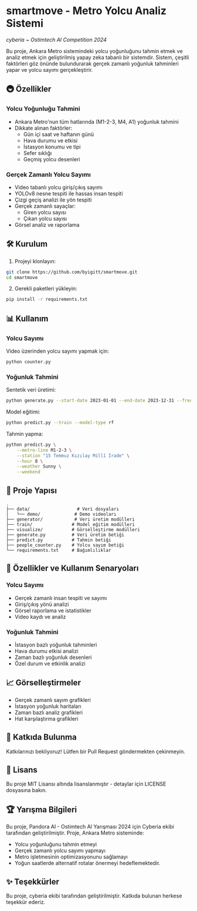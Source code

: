# smartmove - Metro Yolcu Analiz Sistemi

*cyberia ~ Ostimtech AI Competition 2024*

Bu proje, Ankara Metro sistemindeki yolcu yoğunluğunu tahmin etmek ve analiz etmek için geliştirilmiş yapay zeka tabanlı bir sistemdir. Sistem, çeşitli faktörleri göz önünde bulundurarak gerçek zamanlı yoğunluk tahminleri yapar ve yolcu sayımı gerçekleştirir.

## 🚇 Özellikler

### Yolcu Yoğunluğu Tahmini
- Ankara Metro'nun tüm hatlarında (M1-2-3, M4, A1) yoğunluk tahmini
- Dikkate alınan faktörler:
  - Gün içi saat ve haftanın günü
  - Hava durumu ve etkisi
  - İstasyon konumu ve tipi
  - Sefer sıklığı
  - Geçmiş yolcu desenleri

### Gerçek Zamanlı Yolcu Sayımı
- Video tabanlı yolcu giriş/çıkış sayımı
- YOLOv8 nesne tespiti ile hassas insan tespiti
- Çizgi geçiş analizi ile yön tespiti
- Gerçek zamanlı sayaçlar:
  - Giren yolcu sayısı
  - Çıkan yolcu sayısı
- Görsel analiz ve raporlama

## 🛠️ Kurulum

1. Projeyi klonlayın:
```bash
git clone https://github.com/byigitt/smartmove.git
cd smartmove
```

2. Gerekli paketleri yükleyin:
```bash
pip install -r requirements.txt
```

## 📊 Kullanım

### Yolcu Sayımı

Video üzerinden yolcu sayımı yapmak için:

```bash
python counter.py
```

### Yoğunluk Tahmini

Sentetik veri üretimi:
```bash
python generate.py --start-date 2023-01-01 --end-date 2023-12-31 --freq 5min
```

Model eğitimi:
```bash
python predict.py --train --model-type rf
```

Tahmin yapma:
```bash
python predict.py \
    --metro-line M1-2-3 \
    --station "15 Temmuz Kızılay Millî İrade" \
    --hour 8 \
    --weather Sunny \
    --weekend
```

## 📁 Proje Yapısı

```
.
├── data/                  # Veri dosyaları
│   └── demo/             # Demo videoları
├── generator/            # Veri üretim modülleri
├── train/               # Model eğitim modülleri
├── visualize/           # Görselleştirme modülleri
├── generate.py          # Veri üretim betiği
├── predict.py           # Tahmin betiği
├── people_counter.py    # Yolcu sayım betiği
└── requirements.txt     # Bağımlılıklar
```

## 🎯 Özellikler ve Kullanım Senaryoları

### Yolcu Sayımı
- Gerçek zamanlı insan tespiti ve sayımı
- Giriş/çıkış yönü analizi
- Görsel raporlama ve istatistikler
- Video kaydı ve analiz

### Yoğunluk Tahmini
- İstasyon bazlı yoğunluk tahminleri
- Hava durumu etkisi analizi
- Zaman bazlı yoğunluk desenleri
- Özel durum ve etkinlik analizi

## 📈 Görselleştirmeler

- Gerçek zamanlı sayım grafikleri
- İstasyon yoğunluk haritaları
- Zaman bazlı analiz grafikleri
- Hat karşılaştırma grafikleri

## 👥 Katkıda Bulunma

Katkılarınızı bekliyoruz! Lütfen bir Pull Request göndermekten çekinmeyin.

## 📄 Lisans

Bu proje MIT Lisansı altında lisanslanmıştır - detaylar için LICENSE dosyasına bakın.

## 🏆 Yarışma Bilgileri

Bu proje, Pandora AI - Ostimtech AI Yarışması 2024 için Cyberia ekibi tarafından geliştirilmiştir. Proje, Ankara Metro sisteminde:
- Yolcu yoğunluğunu tahmin etmeyi
- Gerçek zamanlı yolcu sayımı yapmayı
- Metro işletmesinin optimizasyonunu sağlamayı
- Yoğun saatlerde alternatif rotalar önermeyi
hedeflemektedir.

## ✨ Teşekkürler

Bu proje, cyberia ekibi tarafından geliştirilmiştir. Katkıda bulunan herkese teşekkür ederiz.
